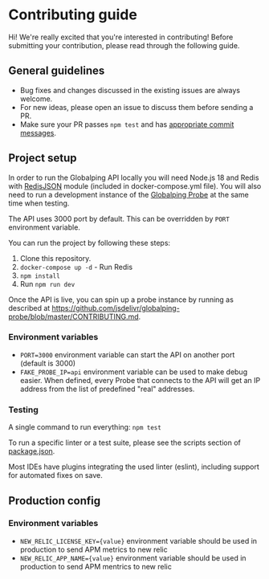 # Contributing guide

Hi! We're really excited that you're interested in contributing! Before submitting your contribution, please read through the following guide.

## General guidelines

-   Bug fixes and changes discussed in the existing issues are always welcome.
-   For new ideas, please open an issue to discuss them before sending a PR.
-   Make sure your PR passes `npm test` and has [appropriate commit messages](https://github.com/jsdelivr/globalping/commits/master).

## Project setup

In order to run the Globalping API locally you will need Node.js 18 and Redis with [RedisJSON](https://oss.redis.com/redisjson/) module (included in docker-compose.yml file). You will also need to run a development instance of the [Globalping Probe](https://github.com/jsdelivr/globalping-probe) at the same time when testing.

The API uses 3000 port by default. This can be overridden by `PORT` environment variable.

You can run the project by following these steps:

1. Clone this repository.
2. `docker-compose up -d` - Run Redis
3. `npm install`
4. Run `npm run dev`

Once the API is live, you can spin up a probe instance by running as described at https://github.com/jsdelivr/globalping-probe/blob/master/CONTRIBUTING.md.

### Environment variables
- `PORT=3000` environment variable can start the API on another port (default is 3000)
- `FAKE_PROBE_IP=api` environment variable can be used to make debug easier. When defined, every Probe
  that connects to the API will get an IP address from the list of predefined "real" addresses.

### Testing

A single command to run everything: `npm test`

To run a specific linter or a test suite, please see the scripts section of [package.json](package.json).

Most IDEs have plugins integrating the used linter (eslint), including support for automated fixes on save.

## Production config

### Environment variables

- `NEW_RELIC_LICENSE_KEY={value}` environment variable should be used in production to send APM metrics to new relic
- `NEW_RELIC_APP_NAME={value}` environment variable should be used in production to send APM mentrics to new relic
